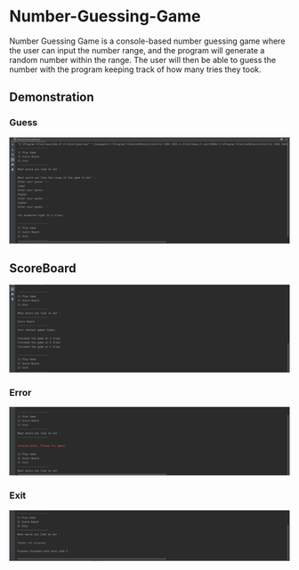 # Number-Guessing-Game

Number Guessing Game is a console-based number guessing game where the user can input the number range, and the program will generate a random number within the range. The user will then be able to guess the number with the program keeping track of how many tries they took.

## Demonstration 
### Guess
![guess-number](pictures/Guess.png)

## ScoreBoard
![score-board](pictures/scoreboard.png)

### Error
![error](pictures/Error.png)

### Exit
![exit](pictures/exit.png)

